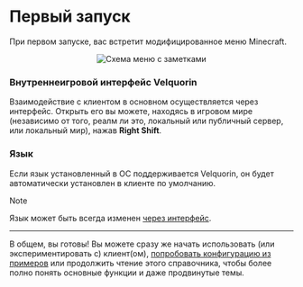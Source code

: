 # Первый запуск
При первом запуске, вас встретит модифицированное меню Minecraft.

<p align="center">
    <img align="center" alt="Схема меню с заметками" src="/ru/ui-tips/title.png">
</p>

### Внутреннеигровой интерфейс Velquorin
Взаимодействие с клиентом в основном осуществляется через интерфейс.
Открыть его вы можете, находясь в игровом мире (независимо от того, реалм ли это, локальный или публичный сервер, или локальный мир), нажав **Right Shift**.

### Язык
Если язык установленный в ОС поддерживается Velquorin, он будет автоматически установлен в клиенте по умолчанию.

> [!NOTE]
> Язык может быть всегда изменен [через интерфейс](/ru/basics/ui-navigation#разное).

---
В общем, вы готовы! Вы можете сразу же начать использовать (или экспериментировать с) клиент(ом), [попробовать конфигурацию из примеров](https://github.com/velquorin/examples)
или продолжить чтение этого справочника, чтобы более полно понять основные функции и даже продвинутые темы.
